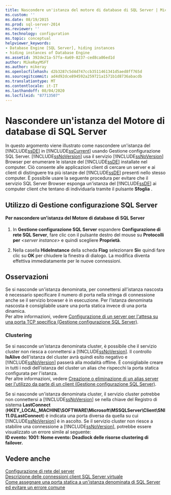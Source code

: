 ```yaml
---
title: Nascondere un'istanza del motore di database di SQL Server | Microsoft Docs
ms.custom: ''
ms.date: 08/19/2015
ms.prod: sql-server-2014
ms.reviewer: ''
ms.technology: configuration
ms.topic: conceptual
helpviewer_keywords:
- Database Engine [SQL Server], hiding instances
- hiding instances of Database Engine
ms.assetid: 392de21a-57fa-4a69-8237-ced8ca86ed1d
author: MikeRayMSFT
ms.author: mikeray
ms.openlocfilehash: d2b3287c5d4d747ccb3511461341d5aed8ff765d
ms.sourcegitcommit: ad4d92dce894592a259721a1571b1d8736abacdb
ms.translationtype: MT
ms.contentlocale: it-IT
ms.lasthandoff: 08/04/2020
ms.locfileid: "87713507"
---
```

# <a name="hide-an-instance-of-sql-server-database-engine"></a>Nascondere un'istanza del Motore di database di SQL Server
  In questo argomento viene illustrato come nascondere un'istanza del [!INCLUDE[ssDE](../../includes/ssde-md.md)] in [!INCLUDE[ssCurrent](../../includes/sscurrent-md.md)] usando Gestione configurazione SQL Server. [!INCLUDE[ssNoVersion](../../includes/ssnoversion-md.md)] usa il servizio [!INCLUDE[ssNoVersion](../../includes/ssnoversion-md.md)] Browser per enumerare le istanze del [!INCLUDE[ssDE](../../includes/ssde-md.md)] installate nel computer. Ciò consente alle applicazioni client di cercare un server e ai client di distinguere tra più istanze del [!INCLUDE[ssDE](../../includes/ssde-md.md)] presenti nello stesso computer. È possibile usare la seguente procedura per evitare che il servizio SQL Server Browser esponga un'istanza del [!INCLUDE[ssDE](../../includes/ssde-md.md)] ai computer client che tentano di individuarla tramite il pulsante **Sfoglia** .  
  
##  <a name="using-sql-server-configuration-manager"></a><a name="SSMSProcedure"></a> Utilizzo di Gestione configurazione SQL Server  
  
#### <a name="to-hide-an-instance-of-the-sql-server-database-engine"></a>Per nascondere un'istanza del Motore di database di SQL Server  
  
1.  In **Gestione configurazione SQL Server** espandere **Configurazione di rete SQL Server**, fare clic con il pulsante destro del mouse su **Protocolli per** *\<server instance>* e quindi scegliere **Proprietà**.  
  
2.  Nella casella **HideInstance** della scheda **Flag** selezionare **Sì**e quindi fare clic su **OK** per chiudere la finestra di dialogo. La modifica diventa effettiva immediatamente per le nuove connessioni.  
  
## <a name="remarks"></a>Osservazioni  
 Se si nasconde un'istanza denominata, per connettersi all'istanza nascosta è necessario specificare il numero di porta nella stringa di connessione anche se il servizio browser è in esecuzione. Per l'istanza denominata nascosta è consigliabile usare una porta statica invece di una porta dinamica.  
  Per altre informazioni, vedere [Configurazione di un server per l'attesa su una porta TCP specifica &#40;Gestione configurazione SQL Server&#41;](configure-a-server-to-listen-on-a-specific-tcp-port.md).  
  
### <a name="clustering"></a>Clustering  
 Se si nasconde un'istanza denominata cluster, è possibile che il servizio cluster non riesca a connettersi a [!INCLUDE[ssNoVersion](../../includes/ssnoversion-md.md)]. Il controllo **IsAlive** dell'istanza del cluster avrà quindi esito negativo e [!INCLUDE[ssNoVersion](../../includes/ssnoversion-md.md)] passerà alla modalità offline. È consigliabile creare in tutti i nodi dell'istanza del cluster un alias che rispecchi la porta statica configurata per l'istanza.  
 Per altre informazioni, vedere [Creazione o eliminazione di un alias server per l'utilizzo da parte di un client &#40;Gestione configurazione SQL Server&#41;](create-or-delete-a-server-alias-for-use-by-a-client.md).  
  
 Se si nasconde un'istanza denominata cluster, il servizio cluster potrebbe non connettersi a [!INCLUDE[ssNoVersion](../../includes/ssnoversion-md.md)] se nella chiave del Registro di sistema **LastConnect** (**HKEY_LOCAL_MACHINE\SOFTWARE\Microsoft\MSSQLServer\Client\SNI11.0\LastConnect**) è indicata una porta diversa da quella su cui [!INCLUDE[ssNoVersion](../../includes/ssnoversion-md.md)] è in ascolto. Se il servizio cluster non riesce a stabilire una connessione a [!INCLUDE[ssNoVersion](../../includes/ssnoversion-md.md)], potrebbe essere visualizzato un errore simile al seguente:  
**ID evento: 1001: Nome evento: Deadlock delle risorse clustering di failover.**  
  
## <a name="see-also"></a>Vedere anche  
 [Configurazione di rete del server](server-network-configuration.md)   
 [Descrizione delle connessioni client SQL Server virtuale](https://support.microsoft.com/kb/273673)   
 [Come assegnare una porta statica a un'istanza denominata di SQL Server ed evitare un errore comune](https://blogs.msdn.com/b/arvindsh/archive/2012/09/08/how-to-assign-a-static-port-to-a-sql-server-named-instance-and-avoid-a-common-pitfall.aspx)  
  
  
